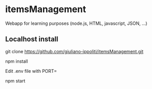 # itemsManagement
Webapp for learning purposes (node.js, HTML, javascript, JSON, ...)

## Localhost install

git clone https://github.com/giuliano-ippoliti/itemsManagement.git

npm install

Edit .env file with PORT=<listen port>

npm start

